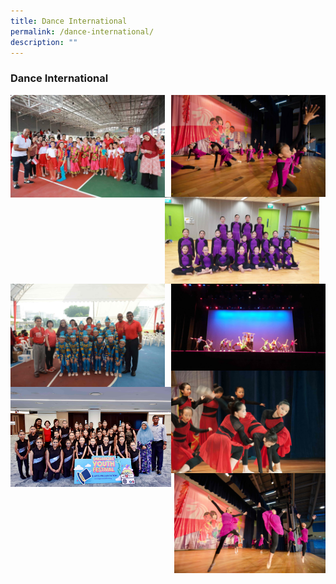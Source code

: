 ```yaml
---
title: Dance International
permalink: /dance-international/
description: ""
---
```

### **Dance International**
<img src="/images/dance1.jpg" style="width:49%" align=left>
<img src="/images/dance2.jpg" style="width:49%" align=right>

<br><br><br><br>
<br><br><br>

<img src="/images/dance3.jpg" style="width:49%" align=left>
<img src="/images/dance4.jpg" style="width:49%" align=right>

<br><br><br><br>
<br><br><br>

<img src="/images/dance5.jpg" style="width:49%" align=left>
<img src="/images/dance6.jpg" style="width:49%" align=right>

<br><br><br><br>
<br><br><br>

<img src="/images/dance7.jpg" style="width:51%" align=left>
<img src="/images/dance8.jpg" style="width:48%" align=right>

<br><br><br><br>
<br><br><br>

